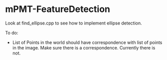 # mPMT-FeatureDetection
Look at find_ellipse.cpp to see how to implement ellipse detection.

To do:
* List of Points in the world should have correspondence with list of points in the image. Make sure there is a correspondence. Currently there is not.